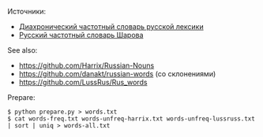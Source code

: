 Источники:

* [Диахронический частотный словарь русской лексики](https://kpfu.ru/diahronicheskij-chastotnyj-slovar-russkoj-leksiki.html)
* [Русский частотный словарь Шарова](https://www.slovorod.ru/freq-sharov/)

See also:

* <https://github.com/Harrix/Russian-Nouns>
* <https://github.com/danakt/russian-words> (со склонениями)
* <https://github.com/LussRus/Rus_words>

Prepare:

```console
$ python prepare.py > words.txt
$ cat words-freq.txt words-unfreq-harrix.txt words-unfreq-lussruss.txt | sort | uniq > words-all.txt
```
